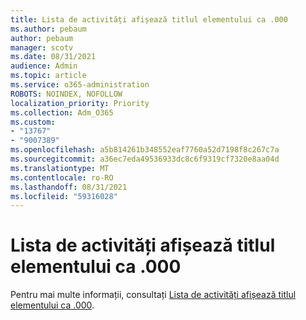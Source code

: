 ```yaml
---
title: Lista de activități afișează titlul elementului ca .000
ms.author: pebaum
author: pebaum
manager: scotv
ms.date: 08/31/2021
audience: Admin
ms.topic: article
ms.service: o365-administration
ROBOTS: NOINDEX, NOFOLLOW
localization_priority: Priority
ms.collection: Adm_O365
ms.custom:
- "13767"
- "9007389"
ms.openlocfilehash: a5b814261b348552eaf7760a52d7198f8c267c7a
ms.sourcegitcommit: a36ec7eda49536933dc8c6f9319cf7320e8aa04d
ms.translationtype: MT
ms.contentlocale: ro-RO
ms.lasthandoff: 08/31/2021
ms.locfileid: "59316028"
---
```

# <a name="task-list-shows-item-title-as-000"></a>Lista de activități afișează titlul elementului ca .000

Pentru mai multe informații, consultați [Lista de activități afișează titlul elementului ca .000](https://docs.microsoft.com/sharepoint/troubleshoot/lists-and-libraries/task-list-shows-000).